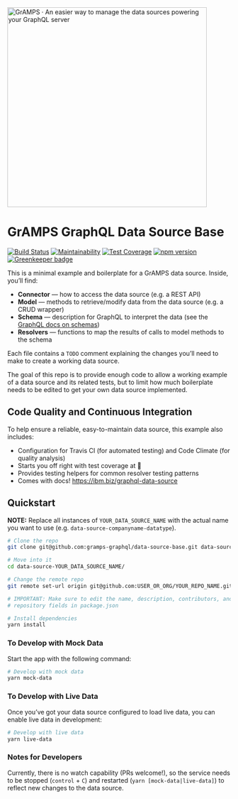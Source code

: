<img src="https://gramps-graphql.github.io/gramps-express/assets/img/gramps-banner.png" alt="GrAMPS · An easier way to manage the data sources powering your GraphQL server" width="450">

# GrAMPS GraphQL Data Source Base
[![Build Status](https://travis-ci.org/gramps-graphql/data-source-base.svg?branch=master)](https://travis-ci.org/gramps-graphql/data-source-base) [![Maintainability](https://api.codeclimate.com/v1/badges/ac264833fac1fbd1afe0/maintainability)](https://codeclimate.com/github/gramps-graphql/data-source-base/maintainability) [![Test Coverage](https://api.codeclimate.com/v1/badges/ac264833fac1fbd1afe0/test_coverage)](https://codeclimate.com/github/gramps-graphql/data-source-base/test_coverage) [![npm version](https://img.shields.io/npm/v/@gramps/data-source-base.svg?style=flat)](https://www.npmjs.com/package/@gramps/data-source-base) [![Greenkeeper badge](https://badges.greenkeeper.io/gramps-graphql/data-source-base.svg)](https://greenkeeper.io/)

This is a minimal example and boilerplate for a GrAMPS data source. Inside, you’ll find:

 -  **Connector** — how to access the data source (e.g. a REST API)
 -  **Model** — methods to retrieve/modify data from the data source (e.g. a 
    CRUD wrapper)
 -  **Schema** — description for GraphQL to interpret the data (see the 
    [GraphQL docs on schemas](http://graphql.org/learn/schema/))
 -  **Resolvers** — functions to map the results of calls to model methods to
    the schema

Each file contains a `TODO` comment explaining the changes you’ll need to make to create a working data source.

The goal of this repo is to provide enough code to allow a working example of a data source and its related tests, but to limit how much boilerplate needs to be edited to get your own data source implemented.

## Code Quality and Continuous Integration

To help ensure a reliable, easy-to-maintain data source, this example also includes:

 -  Configuration for Travis CI (for automated testing) and Code Climate
    (for quality analysis)
 -  Starts you off right with test coverage at 💯
 -  Provides testing helpers for common resolver testing patterns
 -  Comes with docs! https://ibm.biz/graphql-data-source

## Quickstart

**NOTE:** Replace all instances of `YOUR_DATA_SOURCE_NAME` with the actual name you want to use (e.g. `data-source-companyname-datatype`).

```sh
# Clone the repo
git clone git@github.com:gramps-graphql/data-source-base.git data-source-YOUR_DATA_SOURCE_NAME

# Move into it
cd data-source-YOUR_DATA_SOURCE_NAME/

# Change the remote repo
git remote set-url origin git@github.com:USER_OR_ORG/YOUR_REPO_NAME.git

# IMPORTANT: Make sure to edit the name, description, contributors, and 
# repository fields in package.json

# Install dependencies
yarn install
```

### To Develop with Mock Data

Start the app with the following command:

```sh
# Develop with mock data
yarn mock-data
```

### To Develop with Live Data

Once you’ve got your data source configured to load live data, you can enable live data in development:

```sh
# Develop with live data
yarn live-data
```

### Notes for Developers

Currently, there is no watch capability (PRs welcome!), so the service needs to be stopped (`control` + `C`) and restarted (`yarn [mock-data|live-data]`) to reflect new changes to the data source.
